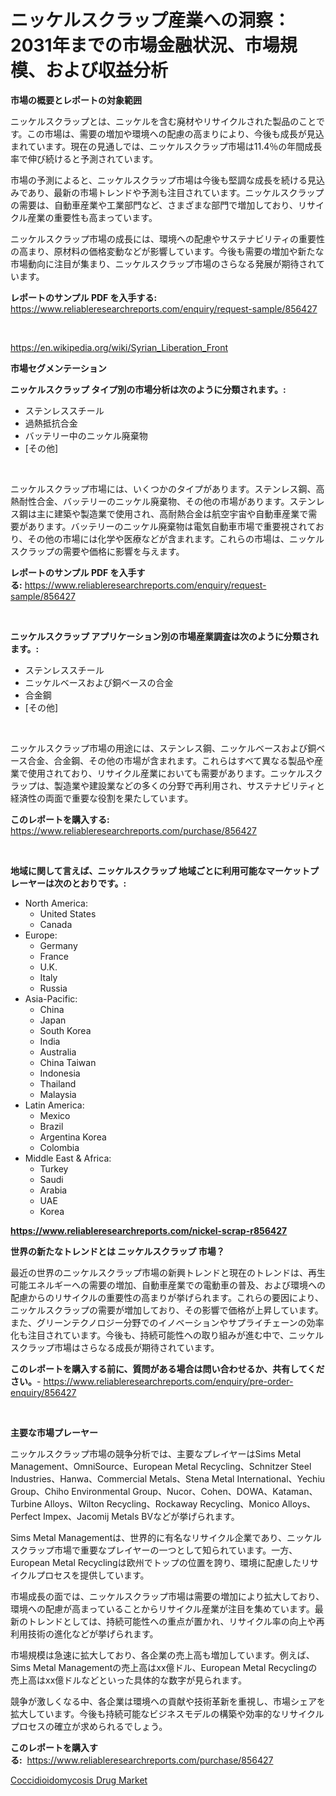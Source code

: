<p><h1>ニッケルスクラップ産業への洞察：2031年までの市場金融状況、市場規模、および収益分析</h1></p><p><strong>市場の概要とレポートの対象範囲</strong></p>
<p><p>ニッケルスクラップとは、ニッケルを含む廃材やリサイクルされた製品のことです。この市場は、需要の増加や環境への配慮の高まりにより、今後も成長が見込まれています。現在の見通しでは、ニッケルスクラップ市場は11.4％の年間成長率で伸び続けると予測されています。</p><p>市場の予測によると、ニッケルスクラップ市場は今後も堅調な成長を続ける見込みであり、最新の市場トレンドや予測も注目されています。ニッケルスクラップの需要は、自動車産業や工業部門など、さまざまな部門で増加しており、リサイクル産業の重要性も高まっています。</p><p>ニッケルスクラップ市場の成長には、環境への配慮やサステナビリティの重要性の高まり、原材料の価格変動などが影響しています。今後も需要の増加や新たな市場動向に注目が集まり、ニッケルスクラップ市場のさらなる発展が期待されています。</p></p>
<p><strong>レポートのサンプル PDF を入手する:</strong> <a href="https://www.reliableresearchreports.com/enquiry/request-sample/856427">https://www.reliableresearchreports.com/enquiry/request-sample/856427</a></p>
<p>&nbsp;</p>
<p><a href="https://en.wikipedia.org/wiki/Syrian_Liberation_Front">https://en.wikipedia.org/wiki/Syrian_Liberation_Front</a></p>
<p><strong>市場セグメンテーション</strong></p>
<p><strong>ニッケルスクラップ タイプ別の市場分析は次のように分類されます。:</strong></p>
<p><ul><li>ステンレススチール</li><li>過熱抵抗合金</li><li>バッテリー中のニッケル廃棄物</li><li>[その他]</li></ul></p>
<p>&nbsp;</p>
<p><p>ニッケルスクラップ市場には、いくつかのタイプがあります。ステンレス鋼、高熱耐性合金、バッテリーのニッケル廃棄物、その他の市場があります。ステンレス鋼は主に建築や製造業で使用され、高耐熱合金は航空宇宙や自動車産業で需要があります。バッテリーのニッケル廃棄物は電気自動車市場で重要視されており、その他の市場には化学や医療などが含まれます。これらの市場は、ニッケルスクラップの需要や価格に影響を与えます。</p></p>
<p><strong>レポートのサンプル PDF を入手する:</strong>&nbsp;<a href="https://www.reliableresearchreports.com/enquiry/request-sample/856427">https://www.reliableresearchreports.com/enquiry/request-sample/856427</a></p>
<p>&nbsp;</p>
<p><strong> ニッケルスクラップ アプリケーション別の市場産業調査は次のように分類されます。:</strong></p>
<p><ul><li>ステンレススチール</li><li>ニッケルベースおよび銅ベースの合金</li><li>合金鋼</li><li>[その他]</li></ul></p>
<p>&nbsp;</p>
<p><p>ニッケルスクラップ市場の用途には、ステンレス鋼、ニッケルベースおよび銅ベース合金、合金鋼、その他の市場が含まれます。これらはすべて異なる製品や産業で使用されており、リサイクル産業においても需要があります。ニッケルスクラップは、製造業や建設業などの多くの分野で再利用され、サステナビリティと経済性の両面で重要な役割を果たしています。</p></p>
<p><strong>このレポートを購入する:</strong>&nbsp; <a href="https://www.reliableresearchreports.com/purchase/856427">https://www.reliableresearchreports.com/purchase/856427</a></p>
<p>&nbsp;</p>
<p><strong>地域に関して言えば、ニッケルスクラップ 地域ごとに利用可能なマーケットプレーヤーは次のとおりです。:</strong></p>
<p><ul>
    <li>
        North America:
        <ul>
            <li>United States</li>
            <li>Canada</li>
        </ul>
    </li>
    <li>
        Europe:
        <ul>
            <li>Germany</li>
            <li>France</li>
            <li>U.K.</li>
            <li>Italy</li>
            <li>Russia</li>
        </ul>
    </li>
    <li>
        Asia-Pacific:
        <ul>
            <li>China</li>
            <li>Japan</li>
            <li>South Korea</li>
            <li>India</li>
            <li>Australia</li>
            <li>China Taiwan</li>
            <li>Indonesia</li>
            <li>Thailand</li>
            <li>Malaysia</li>
        </ul>
    </li>
    <li>
        Latin America:
        <ul>
            <li>Mexico</li>
            <li>Brazil</li>
            <li>Argentina Korea</li>
            <li>Colombia</li>
        </ul>
    </li>
    <li>
        Middle East & Africa:
        <ul>
            <li>Turkey</li>
            <li>Saudi</li>
            <li>Arabia</li>
            <li>UAE</li>
            <li>Korea</li>
        </ul>
    </li>
    </ul></p>
<p><strong><a href="https://www.reliableresearchreports.com/nickel-scrap-r856427">https://www.reliableresearchreports.com/nickel-scrap-r856427</a></strong>&nbsp;</p>
<p><strong>世界の新たなトレンドとは ニッケルスクラップ 市場？</strong></p>
<p><p>最近の世界のニッケルスクラップ市場の新興トレンドと現在のトレンドは、再生可能エネルギーへの需要の増加、自動車産業での電動車の普及、および環境への配慮からのリサイクルの重要性の高まりが挙げられます。これらの要因により、ニッケルスクラップの需要が増加しており、その影響で価格が上昇しています。また、グリーンテクノロジー分野でのイノベーションやサプライチェーンの効率化も注目されています。今後も、持続可能性への取り組みが進む中で、ニッケルスクラップ市場はさらなる成長が期待されています。</p></p>
<p><strong>このレポートを購入する前に、質問がある場合は問い合わせるか、共有してください。</strong>- <a href="https://www.reliableresearchreports.com/enquiry/pre-order-enquiry/856427">https://www.reliableresearchreports.com/enquiry/pre-order-enquiry/856427</a></p>
<p>&nbsp;</p>
<p><strong>主要な市場プレーヤー</strong></p>
<p><p>ニッケルスクラップ市場の競争分析では、主要なプレイヤーはSims Metal Management、OmniSource、European Metal Recycling、Schnitzer Steel Industries、Hanwa、Commercial Metals、Stena Metal International、Yechiu Group、Chiho Environmental Group、Nucor、Cohen、DOWA、Kataman、Turbine Alloys、Wilton Recycling、Rockaway Recycling、Monico Alloys、Perfect Impex、Jacomij Metals BVなどが挙げられます。</p><p>Sims Metal Managementは、世界的に有名なリサイクル企業であり、ニッケルスクラップ市場で重要なプレイヤーの一つとして知られています。一方、European Metal Recyclingは欧州でトップの位置を誇り、環境に配慮したリサイクルプロセスを提供しています。</p><p>市場成長の面では、ニッケルスクラップ市場は需要の増加により拡大しており、環境への配慮が高まっていることからリサイクル産業が注目を集めています。最新のトレンドとしては、持続可能性への重点が置かれ、リサイクル率の向上や再利用技術の進化などが挙げられます。</p><p>市場規模は急速に拡大しており、各企業の売上高も増加しています。例えば、Sims Metal Managementの売上高はxx億ドル、European Metal Recyclingの売上高はxx億ドルなどといった具体的な数字が見られます。</p><p>競争が激しくなる中、各企業は環境への貢献や技術革新を重視し、市場シェアを拡大しています。今後も持続可能なビジネスモデルの構築や効率的なリサイクルプロセスの確立が求められるでしょう。</p></p>
<p><strong>このレポートを購入する:</strong>&nbsp;&nbsp;<a href="https://www.reliableresearchreports.com/purchase/856427">https://www.reliableresearchreports.com/purchase/856427</a></p>
<p><p><a href="https://issuu.com/reportprime-2/docs/coccidioidomycosis-drug-market-size-2030.pptx">Coccidioidomycosis Drug Market</a></p></p>